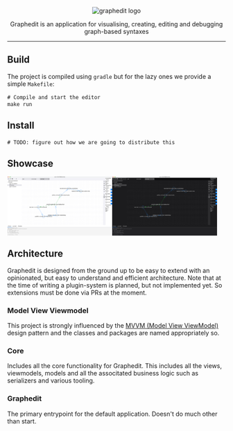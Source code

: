 <p align="center">
   <picture>
      <source media="(prefers-color-scheme: dark)" srcset=".github/resources/logo/graphedit-logo-dark.svg">
      <source media="(prefers-color-scheme: light)" srcset=".github/resources/logo/graphedit-logo-light.svg">
      <img alt="graphedit logo" width="700" height="256" src=".github/resources/graphedit-logo-light.svg" style="max-width: 100%;">
   </picture>
</p>

<p align="center">
   Graphedit is an application for visualising, creating, editing and debugging graph-based syntaxes
</p>

------

## Build
The project is compiled using `gradle` but for the lazy ones we provide a simple `Makefile`:
```shell
# Compile and start the editor
make run
```

## Install
```shell
# TODO: figure out how we are going to distribute this
```

## Showcase
<div style="display: flex;" align="center">
  <img src=".github/resources/screenshots/Screenshot-light.png" alt="Image 1" width="48%" />
  <img src=".github/resources/screenshots/Screenshot-dark.png" alt="Image 2" width="48%" />
</div>

## Architecture
Graphedit is designed from the ground up to be easy to extend with an opinionated, but easy to understand and efficient architecture.
Note that at the time of writing a plugin-system is planned, but not implemented yet. So extensions must be done via PRs at the moment.

### Model View Viewmodel
This project is strongly influenced by the [MVVM (Model View ViewModel)](https://en.wikipedia.org/wiki/Model–view–viewmodel) design pattern and the classes and packages are named appropriately so.
 
### Core
Includes all the core functionality for Graphedit. This includes all the views, viewmodels, models and all the associtated business logic such as serializers and various tooling.

### Graphedit
The primary entrypoint for the default application. Doesn't do much other than start.

